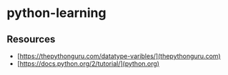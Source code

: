 # python-learning

## Resources

* [https://thepythonguru.com/datatype-varibles/](thepythonguru.com)
* [https://docs.python.org/2/tutorial/](python.org)